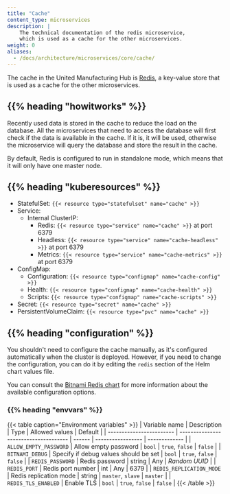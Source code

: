 ```yaml
---
title: "Cache"
content_type: microservices
description: |
    The technical documentation of the redis microservice,
    which is used as a cache for the other microservices.
weight: 0
aliases:
  - /docs/architecture/microservices/core/cache/
---
```


<!-- overview -->

The cache in the United Manufacturing Hub is [Redis](https://redis.io/), a
key-value store that is used as a cache for the other microservices.

## {{% heading "howitworks" %}}

Recently used data is stored in the cache to reduce the load on the database.
All the microservices that need to access the database will first check if the
data is available in the cache. If it is, it will be used, otherwise the
microservice will query the database and store the result in the cache.

By default, Redis is configured to run in standalone mode, which means that it
will only have one master node.

<!-- body -->

## {{% heading "kuberesources" %}}

- StatefulSet: `{{< resource type="statefulset" name="cache" >}}`
- Service:
  - Internal ClusterIP:
    - Redis: `{{< resource type="service" name="cache" >}}` at
      port 6379
    - Headless: `{{< resource type="service" name="cache-headless" >}}` at
      port 6379
    - Metrics: `{{< resource type="service" name="cache-metrics" >}}` at
      port 6379
- ConfigMap:
  - Configuration: `{{< resource type="configmap" name="cache-config" >}}`
  - Health: `{{< resource type="configmap" name="cache-health" >}}`
  - Scripts: `{{< resource type="configmap" name="cache-scripts" >}}`
- Secret: `{{< resource type="secret" name="cache" >}}`
- PersistentVolumeClaim: `{{< resource type="pvc" name="cache" >}}`

## {{% heading "configuration" %}}

You shouldn't need to configure the cache manually, as it's configured
automatically when the cluster is deployed. However, if you need to change the
configuration, you can do it by editing the `redis` section of the Helm
chart values file.

You can consult the [Bitnami Redis chart](https://github.com/bitnami/charts/tree/main/bitnami/redis#configuration-and-installation-details)
for more information about the available configuration options.

### {{% heading "envvars" %}}

{{< table caption="Environment variables" >}}
| Variable name            | Description                           | Type   | Allowed values    | Default       |
| ------------------------ | ------------------------------------- | ------ | ----------------- | ------------- |
| `ALLOW_EMPTY_PASSWORD`   | Allow empty password                  | `bool` | `true`, `false`   | `false`       |
| `BITNAMI_DEBUG`          | Specify if debug values should be set | `bool` | `true`, `false`   | `false`       |
| `REDIS_PASSWORD`         | Redis password                        | string | Any               | _Random UUID_ |
| `REDIS_PORT`             | Redis port number                     | int    | Any               | 6379          |
| `REDIS_REPLICATION_MODE` | Redis replication mode                | string | `master`, `slave` | `master`      |
| `REDIS_TLS_ENABLED`      | Enable TLS                            | `bool` | `true`, `false`   | `false`       |
{{< /table >}}
